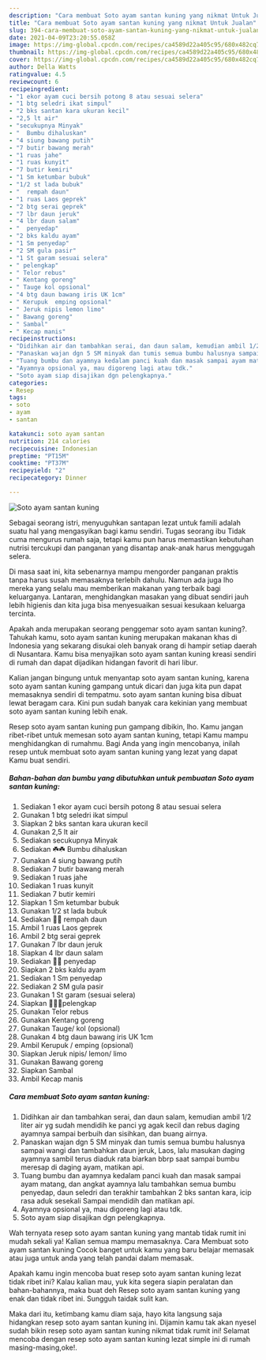 ```yaml
---
description: "Cara membuat Soto ayam santan kuning yang nikmat Untuk Jualan"
title: "Cara membuat Soto ayam santan kuning yang nikmat Untuk Jualan"
slug: 394-cara-membuat-soto-ayam-santan-kuning-yang-nikmat-untuk-jualan
date: 2021-04-09T23:20:55.058Z
image: https://img-global.cpcdn.com/recipes/ca4589d22a405c95/680x482cq70/soto-ayam-santan-kuning-foto-resep-utama.jpg
thumbnail: https://img-global.cpcdn.com/recipes/ca4589d22a405c95/680x482cq70/soto-ayam-santan-kuning-foto-resep-utama.jpg
cover: https://img-global.cpcdn.com/recipes/ca4589d22a405c95/680x482cq70/soto-ayam-santan-kuning-foto-resep-utama.jpg
author: Della Watts
ratingvalue: 4.5
reviewcount: 6
recipeingredient:
- "1 ekor ayam cuci bersih potong 8 atau sesuai selera"
- "1 btg seledri ikat simpul"
- "2 bks santan kara ukuran kecil"
- "2,5 lt air"
- "secukupnya Minyak"
- "  Bumbu dihaluskan"
- "4 siung bawang putih"
- "7 butir bawang merah"
- "1 ruas jahe"
- "1 ruas kunyit"
- "7 butir kemiri"
- "1 Sm ketumbar bubuk"
- "1/2 st lada bubuk"
- "  rempah daun"
- "1 ruas Laos geprek"
- "2 btg serai geprek"
- "7 lbr daun jeruk"
- "4 lbr daun salam"
- "  penyedap"
- "2 bks kaldu ayam"
- "1 Sm penyedap"
- "2 SM gula pasir"
- "1 St garam sesuai selera"
- " pelengkap"
- " Telor rebus"
- " Kentang goreng"
- " Tauge kol opsional"
- "4 btg daun bawang iris UK 1cm"
- " Kerupuk  emping opsional"
- " Jeruk nipis lemon limo"
- " Bawang goreng"
- " Sambal"
- " Kecap manis"
recipeinstructions:
- "Didihkan air dan tambahkan serai, dan daun salam, kemudian ambil 1/2 liter air yg sudah mendidih ke panci yg agak kecil dan rebus daging ayamnya sampai berbuih dan sisihkan, dan buang airnya."
- "Panaskan wajan dgn 5 SM minyak dan tumis semua bumbu halusnya sampai wangi dan tambahkan daun jeruk, Laos, lalu masukan daging ayamnya sambil terus diaduk rata biarkan bbrp saat sampai bumbu meresap di daging ayam, matikan api."
- "Tuang bumbu dan ayamnya kedalam panci kuah dan masak sampai ayam matang, dan angkat ayamnya lalu tambahkan semua bumbu penyedap, daun seledri dan terakhir tambahkan 2 bks santan kara, icip rasa aduk sesekali Sampai mendidih dan matikan api."
- "Ayamnya opsional ya, mau digoreng lagi atau tdk."
- "Soto ayam siap disajikan dgn pelengkapnya."
categories:
- Resep
tags:
- soto
- ayam
- santan

katakunci: soto ayam santan 
nutrition: 214 calories
recipecuisine: Indonesian
preptime: "PT15M"
cooktime: "PT37M"
recipeyield: "2"
recipecategory: Dinner

---
```



![Soto ayam santan kuning](https://img-global.cpcdn.com/recipes/ca4589d22a405c95/680x482cq70/soto-ayam-santan-kuning-foto-resep-utama.jpg)

Sebagai seorang istri, menyuguhkan santapan lezat untuk famili adalah suatu hal yang mengasyikan bagi kamu sendiri. Tugas seorang ibu Tidak cuma mengurus rumah saja, tetapi kamu pun harus memastikan kebutuhan nutrisi tercukupi dan panganan yang disantap anak-anak harus menggugah selera.

Di masa  saat ini, kita sebenarnya mampu mengorder panganan praktis tanpa harus susah memasaknya terlebih dahulu. Namun ada juga lho mereka yang selalu mau memberikan makanan yang terbaik bagi keluarganya. Lantaran, menghidangkan masakan yang dibuat sendiri jauh lebih higienis dan kita juga bisa menyesuaikan sesuai kesukaan keluarga tercinta. 



Apakah anda merupakan seorang penggemar soto ayam santan kuning?. Tahukah kamu, soto ayam santan kuning merupakan makanan khas di Indonesia yang sekarang disukai oleh banyak orang di hampir setiap daerah di Nusantara. Kamu bisa menyajikan soto ayam santan kuning kreasi sendiri di rumah dan dapat dijadikan hidangan favorit di hari libur.

Kalian jangan bingung untuk menyantap soto ayam santan kuning, karena soto ayam santan kuning gampang untuk dicari dan juga kita pun dapat memasaknya sendiri di tempatmu. soto ayam santan kuning bisa dibuat lewat beragam cara. Kini pun sudah banyak cara kekinian yang membuat soto ayam santan kuning lebih enak.

Resep soto ayam santan kuning pun gampang dibikin, lho. Kamu jangan ribet-ribet untuk memesan soto ayam santan kuning, tetapi Kamu mampu menghidangkan di rumahmu. Bagi Anda yang ingin mencobanya, inilah resep untuk membuat soto ayam santan kuning yang lezat yang dapat Kamu buat sendiri.

<!--inarticleads1-->

##### Bahan-bahan dan bumbu yang dibutuhkan untuk pembuatan Soto ayam santan kuning:

1. Sediakan 1 ekor ayam cuci bersih potong 8 atau sesuai selera
1. Gunakan 1 btg seledri ikat simpul
1. Siapkan 2 bks santan kara ukuran kecil
1. Gunakan 2,5 lt air
1. Sediakan secukupnya Minyak
1. Sediakan  ☘️☘️ Bumbu dihaluskan
1. Gunakan 4 siung bawang putih
1. Sediakan 7 butir bawang merah
1. Sediakan 1 ruas jahe
1. Sediakan 1 ruas kunyit
1. Sediakan 7 butir kemiri
1. Siapkan 1 Sm ketumbar bubuk
1. Gunakan 1/2 st lada bubuk
1. Sediakan  🌸🌸 rempah daun
1. Ambil 1 ruas Laos geprek
1. Ambil 2 btg serai geprek
1. Gunakan 7 lbr daun jeruk
1. Siapkan 4 lbr daun salam
1. Sediakan  🌺🌺 penyedap
1. Siapkan 2 bks kaldu ayam
1. Sediakan 1 Sm penyedap
1. Sediakan 2 SM gula pasir
1. Gunakan 1 St garam (sesuai selera)
1. Siapkan  🍋🍋🍋pelengkap
1. Gunakan  Telor rebus
1. Gunakan  Kentang goreng
1. Gunakan  Tauge/ kol (opsional)
1. Gunakan 4 btg daun bawang iris UK 1cm
1. Ambil  Kerupuk / emping (opsional)
1. Siapkan  Jeruk nipis/ lemon/ limo
1. Gunakan  Bawang goreng
1. Siapkan  Sambal
1. Ambil  Kecap manis




<!--inarticleads2-->

##### Cara membuat Soto ayam santan kuning:

1. Didihkan air dan tambahkan serai, dan daun salam, kemudian ambil 1/2 liter air yg sudah mendidih ke panci yg agak kecil dan rebus daging ayamnya sampai berbuih dan sisihkan, dan buang airnya.
1. Panaskan wajan dgn 5 SM minyak dan tumis semua bumbu halusnya sampai wangi dan tambahkan daun jeruk, Laos, lalu masukan daging ayamnya sambil terus diaduk rata biarkan bbrp saat sampai bumbu meresap di daging ayam, matikan api.
1. Tuang bumbu dan ayamnya kedalam panci kuah dan masak sampai ayam matang, dan angkat ayamnya lalu tambahkan semua bumbu penyedap, daun seledri dan terakhir tambahkan 2 bks santan kara, icip rasa aduk sesekali Sampai mendidih dan matikan api.
1. Ayamnya opsional ya, mau digoreng lagi atau tdk.
1. Soto ayam siap disajikan dgn pelengkapnya.




Wah ternyata resep soto ayam santan kuning yang mantab tidak rumit ini mudah sekali ya! Kalian semua mampu memasaknya. Cara Membuat soto ayam santan kuning Cocok banget untuk kamu yang baru belajar memasak atau juga untuk anda yang telah pandai dalam memasak.

Apakah kamu ingin mencoba buat resep soto ayam santan kuning lezat tidak ribet ini? Kalau kalian mau, yuk kita segera siapin peralatan dan bahan-bahannya, maka buat deh Resep soto ayam santan kuning yang enak dan tidak ribet ini. Sungguh taidak sulit kan. 

Maka dari itu, ketimbang kamu diam saja, hayo kita langsung saja hidangkan resep soto ayam santan kuning ini. Dijamin kamu tak akan nyesel sudah bikin resep soto ayam santan kuning nikmat tidak rumit ini! Selamat mencoba dengan resep soto ayam santan kuning lezat simple ini di rumah masing-masing,oke!.

